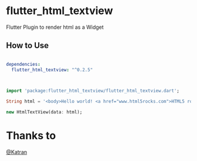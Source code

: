 # flutter_html_textview

Flutter Plugin to render html as a Widget

## How to Use

```yaml

dependencies:
  flutter_html_textview: "^0.2.5"
  
```

```dart

import 'package:flutter_html_textview/flutter_html_textview.dart';

String html = '<body>Hello world! <a href="www.html5rocks.com">HTML5 rocks!';

new HtmlTextView(data: html);

```

# Thanks to

[@Katran](https://github.com/Katarn)

